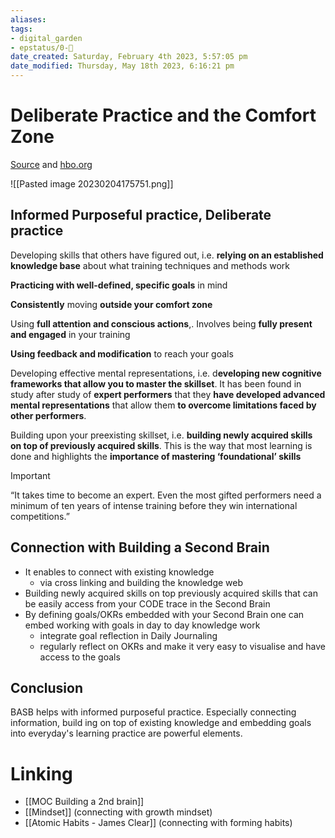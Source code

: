 ```yaml
---
aliases: 
tags: 
- digital_garden
- epstatus/0-🌰
date_created: Saturday, February 4th 2023, 5:57:05 pm
date_modified: Thursday, May 18th 2023, 6:16:21 pm
---
```

# Deliberate Practice and the Comfort Zone

[Source](https://www.linkedin.com/posts/davidmcleanatgetkeepgrow_leadership-leadershipdevelopment-learninganddevelopment-activity-7027653093680979968-W8IB?utm_source=share&utm_medium=member_desktop) and [hbo.org](https://hbr.org/2007/07/the-making-of-an-expert)

![[Pasted image 20230204175751.png]]

## Informed Purposeful practice, Deliberate practice
Developing skills that others have figured out, i.e. **relying on an established knowledge base** about what training techniques and methods work

**Practicing with well-defined, specific goals** in mind

**Consistently** moving **outside your comfort zone**

Using **full attention and conscious actions**,. Involves being **fully present and engaged** in your training

**Using feedback and modification** to reach your goals

Developing effective mental representations, i.e. d**eveloping new cognitive frameworks that allow you to master the skillset**. It has been found in study after study of **expert performers** that they **have developed advanced mental representations** that allow them **to overcome limitations faced by other performers**.

Building upon your preexisting skillset, i.e. **building newly acquired skills on top of previously acquired skills**. This is the way that most learning is done and highlights the **importance of mastering ‘foundational’ skills**

> [!important]
> “It takes time to become an expert. Even the most gifted performers need a minimum of ten years of intense training before they win international competitions.”

## Connection with Building a Second Brain
+ It enables to connect with existing knowledge
	+ via cross linking and building the knowledge web
+ Building newly acquired skills on top previously acquired skills that can be easily access from your CODE trace in the Second Brain
+ By defining goals/OKRs embedded with your Second Brain one can embed working with goals in day to day knowledge work
	+ integrate goal reflection in Daily Journaling
	+ regularly reflect on OKRs and make it very easy to visualise and have access to the goals

## Conclusion
BASB helps with informed purposeful practice. Especially connecting information, build ing on top of existing knowledge and embedding goals into everyday's learning practice are powerful elements.

# Linking
* [[MOC Building a 2nd brain]]
* [[Mindset]] (connecting with growth mindset)
* [[Atomic Habits - James Clear]] (connecting with forming habits)